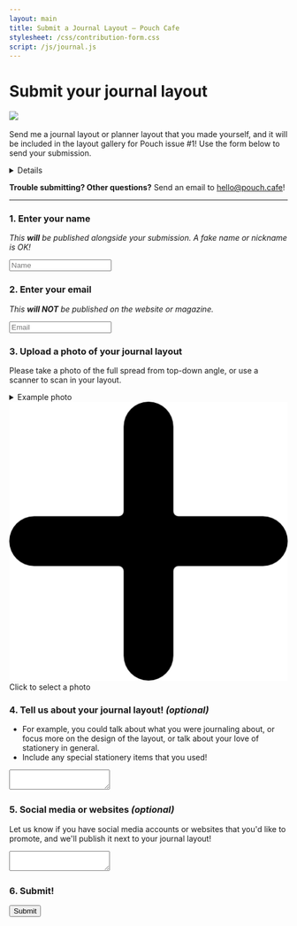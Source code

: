 ```yaml
---
layout: main
title: Submit a Journal Layout — Pouch Cafe
stylesheet: /css/contribution-form.css
script: /js/journal.js
---
```


<div class="page">

# Submit your journal layout

<img src="/images/contribute-layout.png">

Send me a journal layout or planner layout that you made yourself, and it will be included in the layout gallery for Pouch issue #1!  Use the form below to send your submission.


<details>
  <summary>Details</summary>
  <ul>
    <li><strong>Deadline: March 18, 2024</strong>
    <li>All journal layouts will be displayed on the pouch.cafe website, and some will be published in the magazine. (I'll include as many as I can in the magazine, space permitting!)
    <li>All contributors will receive a free digital download of Pouch issue #1.
    <li>You may submit multiple journal layouts, but only one per person will be published.
    <li>Your email is collected so I can contact you with questions and information about your submission, but it will NOT be published on the website or magazine.
  </ul>
</details>


**Trouble submitting? Other questions?** Send an email to hello@pouch.cafe!



---


<form id="journalsubmit">

### 1. Enter your name

_This **will** be published alongside your submission. A fake name or nickname is OK!_

<input type="text" name="name" value="" placeholder="Name"/>

### 2. Enter your email

_This **will NOT** be published on the website or magazine._


<input type="text" name="email" value="" placeholder="Email"/>

### 3. Upload a photo of your journal layout

Please take a photo of the full spread from top-down angle, or use a scanner to scan in your layout.

<details class="inline">
  <summary>Example photo</summary>
  <img src="/images/sample-journal-photo.jpg"/>
</details>


<div id="upload-photo">
  <img src="/images/add.png"  class="plus"/>
  Click to select a photo
</div>

<div id="canvas-house">
  <canvas id="preview-journal" height=0 width=0></canvas>
  <input type="button" id="reset-photo" value="✖️ Remove photo" hidden></button>
</div>



### 4. Tell us about your journal layout! _(optional)_

- For example, you could talk about what you were journaling about, or focus more on the design of the layout, or talk about your love of stationery in general.
- Include any special stationery items that you used!

<textarea id="layout-description"></textarea>

### 5. Social media or websites _(optional)_

Let us know if you have social media accounts or websites that you'd like to promote, and we'll publish it next to your journal layout!

<textarea id="social-media"></textarea>

### 6. Submit!

<input type="submit" />

</form>

</div>